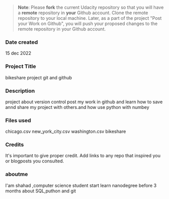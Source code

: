 >**Note**: Please **fork** the current Udacity repository so that you will have a **remote** repository in **your** Github account. Clone the remote repository to your local machine. Later, as a part of the project "Post your Work on Github", you will push your proposed changes to the remote repository in your Github account.

### Date created
15 dec 2022


### Project Title
bikeshare project 
git and github

### Description
project about version control 
post my work in github and learn how to save annd share
my project with others.and how use python with numbey

### Files used
chicago.csv
new_york_city.csv
washington.csv
bikeshare
### Credits
It's important to give proper credit. Add links to any repo that inspired you or blogposts you consulted.
### aboutme
I'am shahad ,computer science student 
start learn nanodegree before 3 months about SQL,puthon and git

